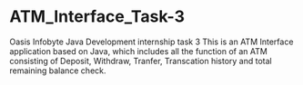 # ATM_Interface_Task-3
Oasis Infobyte Java Development internship task 3 
This is an ATM Interface application based on Java, which includes all the function of an ATM consisting of Deposit, Withdraw, Tranfer, Transcation history
and total remaining balance check.
